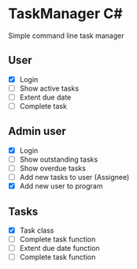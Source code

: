 # TaskManager C#
Simple command line task manager

## User
 - [x] Login 
 - [ ] Show active tasks
 - [ ] Extent due date
 - [ ] Complete task
 
## Admin user
 - [x] Login
 - [ ] Show outstanding tasks
 - [ ] Show overdue tasks 
 - [ ] Add new tasks to user (Assignee)
 - [x] Add new user to program
 
## Tasks
 - [x] Task class 
 - [ ] Complete task function
 - [ ] Extent due date function
 - [ ] Complete task function
